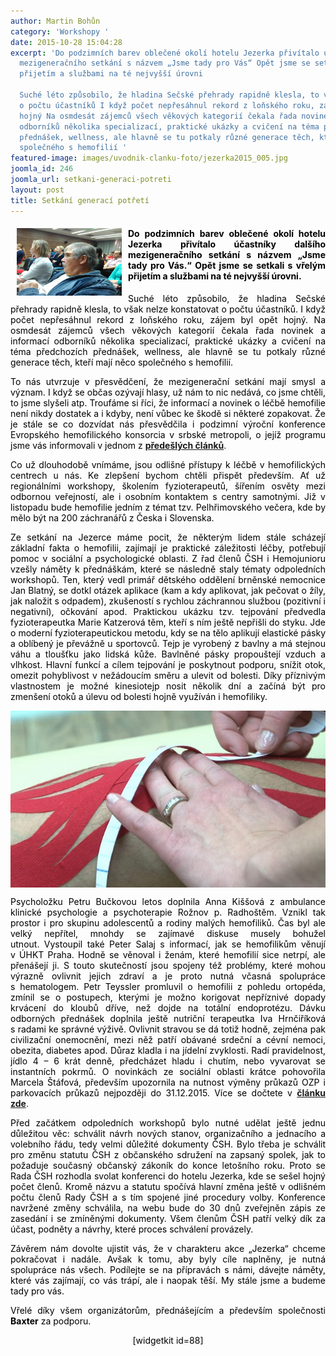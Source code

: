 ```yaml
---
author: Martin Bohůn
category: 'Workshopy '
date: 2015-10-28 15:04:28
excerpt: 'Do podzimních barev oblečené okolí hotelu Jezerka přivítalo účastníky dalšího
  mezigeneračního setkání s názvem „Jsme tady pro Vás“ Opět jsme se setkali s vřelým
  přijetím a službami na té nejvyšší úrovni

  Suché léto způsobilo, že hladina Sečské přehrady rapidně klesla, to však nelze konstatovat
  o počtu účastníků I když počet nepřesáhnul rekord z loňského roku, zájem byl opět
  hojný Na osmdesát zájemců všech věkových kategorií čekala řada novinek a informací
  odborníků několika specializací, praktické ukázky a cvičení na téma předchozích
  přednášek, wellness, ale hlavně se tu potkaly různé generace těch, kteří mají něco
  společného s hemofilií '
featured-image: images/uvodnik-clanku-foto/jezerka2015_005.jpg
joomla_id: 246
joomla_url: setkani-generaci-potreti
layout: post
title: Setkání generací potřetí
---
```


<h4 style="text-align: justify;"><img src="images/uvodnik-clanku-foto/jezerka2015_005.jpg" border="0" width="168" height="108" style="float: left; margin-left: 10px; margin-right: 10px;" /><span style="color: #000000;">Do podzimních barev oblečené okolí hotelu Jezerka přivítalo účastníky dalšího mezigeneračního setkání s názvem „Jsme tady pro Vás.“ Opět jsme se setkali s vřelým přijetím a službami na té nejvyšší úrovni.</span></h4>
<p style="text-align: justify;"><span style="color: #000000;">Suché léto způsobilo, že hladina Sečské přehrady rapidně klesla, to však nelze konstatovat o počtu účastníků. I když počet nepřesáhnul rekord z loňského roku, zájem byl opět hojný. Na osmdesát zájemců všech věkových kategorií čekala řada novinek a informací odborníků několika specializací, praktické ukázky a cvičení na téma předchozích přednášek, wellness, ale hlavně se tu potkaly různé generace těch, kteří mají něco společného s hemofilií. </span></p>

<p style="text-align: justify;"><span style="color: #000000;">To nás utvrzuje v přesvědčení, že mezigenerační setkání mají smysl a význam. I když se občas ozývají hlasy, už nám to nic nedává, co jsme chtěli, to jsme slyšeli atp. Troufáme si říci, že informací a novinek o léčbě hemofilie není nikdy dostatek a i kdyby, není vůbec ke škodě si některé zopakovat. Že je stále se co dozvídat nás přesvědčila i podzimní výroční konference Evropského hemofilického konsorcia v srbské metropoli, o jejíž programu jsme vás informovali v jednom z</span> <strong><a href="index.php/cs/doplnkove-informace/ostatni/243-netradicni-temata-evropskeho-snemu" target="_blank" title="Netradiční téma evropského sněmu">předešlých článků</a></strong>.</p>
<p style="text-align: justify;"><span style="color: #000000;">Co už dlouhodobě vnímáme, jsou odlišné přístupy k léčbě v hemofilických centrech u nás. Ke zlepšení bychom chtěli přispět především. Ať už regionálními workshopy, školením fyzioterapeutů, šířením osvěty mezi odbornou veřejností, ale i osobním kontaktem s centry samotnými. Již v listopadu bude hemofilie jedním z témat tzv. Pelhřimovského večera, kde by mělo být na 200 záchranářů z Česka i Slovenska.</span></p>
<p style="text-align: justify;"><span style="color: #000000;">Ze setkání na Jezerce máme pocit, že některým lidem stále scházejí základní fakta o hemofilii, zajímají je praktické záležitosti léčby, potřebují pomoc v sociální a psychologické oblasti. Z řad členů ČSH i Hemojunioru vzešly náměty k přednáškám, které se následně staly tématy odpoledních workshopů. Ten, který vedl primář dětského oddělení brněnské nemocnice Jan Blatný, se dotkl otázek aplikace (kam a kdy aplikovat, jak pečovat o žíly, jak naložit s odpadem), zkušeností s rychlou záchrannou službou (pozitivní i negativní), očkování apod. Praktickou ukázku tzv. tejpování předvedla fyzioterapeutka Marie Katzerová těm, kteří s ním ještě nepřišli do styku. Jde o moderní fyzioterapeutickou metodu, kdy se na tělo aplikují elastické pásky a oblíbený je převážně u sportovců. Tejp je vyrobený z bavlny a má stejnou váhu a tloušťku jako lidská kůže. Bavlněné pásky propouštejí vzduch a vlhkost. Hlavní funkcí a cílem tejpování je poskytnout podporu, snížit otok, omezit pohyblivost v nežádoucím směru a ulevit od bolesti. Díky příznivým vlastnostem je možné kinesiotejp nosit několik dní a začíná být pro zmenšení otoků a úlevu od bolesti hojně využíván i hemofiliky.  </span></p>
<p style="text-align: center;"><span style="color: #000000;"><img src="images/uvodnik-clanku-foto/tejpovani.jpg" border="0" width="715" style="vertical-align: middle;" /></span></p>
<p style="text-align: justify;"><span style="color: #000000;">Psycholožku Petru Bučkovou letos doplnila Anna Kiššová z ambulance klinické psychologie a psychoterapie Rožnov p. Radhoštěm. Vznikl tak prostor i pro skupinu adolescentů a rodiny malých hemofiliků. Čas byl ale velký nepřítel, mnohdy se zajímavé diskuse musely bohužel utnout. </span><span style="text-align: center; color: #000000;">Vystoupil také Peter Salaj s informací, jak se hemofilikům věnují v ÚHKT Praha. Hodně se věnoval i ženám, které hemofilií sice netrpí, ale přenášejí ji. S touto skutečností jsou spojeny též problémy, které mohou výrazně ovlivnit jejich zdraví a je proto nutná včasná spolupráce s hematologem. Petr Teyssler promluvil o hemofilii z pohledu ortopéda, zmínil se o postupech, kterými je možno korigovat nepříznivé dopady krvácení do kloubů dříve, než dojde na totální endoprotézu. Dávku odborných přednášek doplnila ještě nutriční terapeutka Iva Hrnčiříková s radami ke správné výživě. Ovlivnit stravou se dá totiž hodně, zejména pak civilizační onemocnění, mezi něž patří obávané srdeční a cévní nemoci, obezita, diabetes apod. Důraz kladla i na jídelní zvyklosti. Radí pravidelnost, jídlo 4 – 6 krát denně, předcházet hladu i chutím, nebo vyvarovat se instantních pokrmů. </span><span style="color: #000000;">O novinkách ze sociální oblasti krátce pohovořila Marcela Štáfová, především upozornila na nutnost výměny průkazů OZP i parkovacích průkazů nejpozději do 31.12.2015. Více se dočtete v</span> <strong><a href="index.php/cs/socialni-minimum/soc-otazky/219-nove-prukazy-ozp" target="_blank" title="Výměna průkazů OZP">článku zde</a></strong>.</p>
<p style="text-align: justify;"><span style="color: #000000;">Před začátkem odpoledních workshopů bylo nutné udělat ještě jednu důležitou věc: schválit návrh nových stanov, organizačního a jednacího a volebního řádu, tedy velmi důležité dokumenty ČSH. Bylo třeba je schválit pro změnu statutu ČSH z občanského sdružení na zapsaný spolek, jak to požaduje současný občanský zákoník do konce letošního roku. Proto se Rada ČSH rozhodla svolat konferenci do hotelu Jezerka, kde se sešel hojný počet členů. Kromě názvu a statutu spočívá hlavní změna ještě v odlišném počtu členů Rady ČSH a s tím spojené jiné procedury volby. Konference navržené změny schválila, na webu bude do 30 dnů zveřejněn zápis ze zasedání i se zmíněnými dokumenty. Všem členům ČSH patří velký dík za účast, podněty a návrhy, které proces schválení provázely.</span></p>
<p style="text-align: justify;"><span style="color: #000000;">Závěrem nám dovolte ujistit vás, že v charakteru akce „Jezerka“ chceme pokračovat i nadále. Avšak k tomu, aby byly cíle naplněny, je nutná spolupráce nás všech. Podílejte se na přípravách s námi, dávejte náměty, které vás zajímají, co vás trápí, ale i naopak těší. My stále jsme a budeme tady pro vás.</span></p>
<p style="text-align: justify;"><span style="color: #000000;">Vřelé díky všem organizátorům, přednášejícím a především společnosti <strong>Baxter</strong> za podporu. </span></p>
<p style="text-align: center;"><span style="color: #000000;"><span><span>[widgetkit id=88]</span></span></span></p>